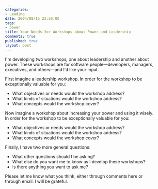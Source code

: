 ```yaml
--- 
categories: 
- Leading
date: 2004/08/15 22:20:00
tags: 
- power
title: Your Needs for Workshops about Power and Leadership
comments: true
published: true
layout: post
---
```


<p> I'm developing two workshops, one about leadership and another about power.  These workshops are for software people—developers, managers, executives, and others—and I'd like your input. </p>
<p> First imagine a leadership workshop.  In order for the workshop to be exceptionally valuable for you: </p>
<ul>
<li>What objectives or needs would the workshop address?</li>
<li>What kinds of situations would the workshop address?</li>
<li>What concepts would the workshop cover?</li>
</ul>
<p> Now imagine a workshop about increasing your power and using it wisely.  In order for the workshop to be exceptionally valuable for you: </p>
<ul>
<li>What objectives or needs would the workshop address?</li>
<li>What kinds of situations would the workshop address?</li>
<li>What concepts would the workshop cover?</li>
</ul>
<p> Finally, I have two more general questions: </p>
<ul>
<li>What other questions should I be asking?</li>
<li>What else do you want me to know as I develop these workshops?</li>
<li>Is there anything you want to ask me?</li>
</ul>
<p> Please let me know what you think, either through comments here or through email.  I will be grateful. </p>
